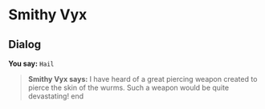# Smithy Vyx
## Dialog

**You say:** `Hail`



>**Smithy Vyx says:** I have heard of a great piercing weapon created to pierce the skin of the wurms.  Such a weapon would be quite devastating!
end





